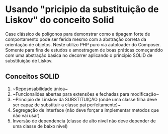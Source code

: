 # Usando "pricipio da substituição de Liskov" do conceito Solid
Case clássico de polígonos para demonstrar como a tipagem forte de comportamento pode ser ferida mesmo com a abstração correta da orientação de objetos. Neste utilizo PHP puro via autoloader do Composer.
Somente para fins de estudos e amostragem de boas práticas começanddo com uma abstração basica no decorrer aplicando o principio SOLID de substituição de Liskov.

## Conceitos SOLID
1. ~Reposnsabilidade única~
2. ~Funcionalides abertas para extensões e fechadas para modificação~
3. ~Principio de Linskov da SUBSTITUIÇÃO (onde uma classe filha deve ser capaz de substituir a classe pai perfeitamente)~
4. Segregação de interface (não deve forçar a implementar metodos que não vai usar)
5. Inversão de dependencia (classe de alto nivel não deve depender de uma classe de baixo nivel)
